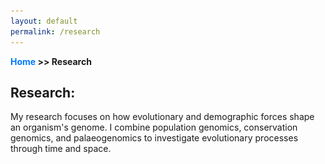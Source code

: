 ```yaml
---
layout: default
permalink: /research
---
```

**[Home](/) >> Research**

## Research:

My research focuses on how evolutionary and demographic forces shape an organism's genome. I combine population genomics, conservation genomics, and palaeogenomics to investigate evolutionary processes through time and space.

<html lang="en">
<head>
    <meta charset="UTF-8">
    <meta name="viewport" content="width=device-width, initial-scale=1.0">
    <title>Research</title>
    <style>
        .content-container {
            margin: 20px 0; /* Adds top and bottom margin */
        }

        .content-text {
            text-align: justify; /* Justifies the text */
        }

        .content-image {
            display: block; /* Ensures the image is a block-level element */
            margin: 20px auto; /* Adds margin and centers the image */
            max-width: 100%; /* Sets a maximum width of 100% of the parent container */
            height: auto; /* Maintains the aspect ratio */
            border-radius: 8px; /* Rounds the corners of the image */
        }

        h3 {
            margin-bottom: 2px;
        }

        /* Optional: styling for links */
        a {
            color: #007bff;
            text-decoration: none;
        }

        a:hover {
            text-decoration: underline;
        }
    </style>
</head>
<body>

<!-- Genomics of feralization -->
<div class="content-container">
    <div class="content-text">
        <h3 style="margin-bottom:2px;">Genomics of feralization</h3>
        Feralization is the process by which domestic species return to a wild-like state. The free-roaming sheep native to Cyprus, Corsica, and Sardinia were introduced by humans over seven thousand years ago and are thought to represent the feral remnants of the earliest domesticated sheep. The long-term survival of these feral sheep indicates that these populations have successfully adapted to the islands, providing an opportunity to study the genomic effects of rapidly changing selective pressures — from wild to tame and back to wild — in three parallel systems.
        <br><br>
In this project, I am analyzing modern and ancient DNA from woolly and non-woolly sheep, both domestic, feral, and wild. More specifically, I am exploring the demographic history of feral sheep and investigating the genomic signatures of selection, as well as introgression between feral, wild, and domestic sheep lineages. This research will not only provide crucial insights into the early domestication of sheep, but also shed light on the understudied process of feralization.
        <br><br>
        This project is part of my postdoc with <a href="https://gunther-lab.org/" target="_blank">Torsten Günther</a> at the Human Evolution program at Uppsala University, Uppsala, Sweden.
    </div>

    <!-- Image placed below the text -->
    <img src="assets/img/Mouflon.jpg" alt="Research Image" class="content-image">
</div>

<!-- New Section: Woolly mammoth extinction dynamics -->
<div class="content-container">
    <div class="content-text">
        <h3>Woolly mammoth extinction dynamics</h3>
        Small populations are more susceptible to environmental and demographic events, but the extent to which genetic processes contribute to extinction risk has remained largely unexplored. During my PhD, I used the woolly mammoth as a model to study evolutionary processes in small and declining populations. The last mammoth population lived on Wrangel Island, a small mountainous island that was cut off from the Siberian coast due to rising sea levels. The population went extinct after about 6,000 years in isolation, marking the end of the species.
        <br><br>
        We generated whole genomes of individuals spanning the last 50,000 years of the species' extinction to study extinction dynamics in real-time. This research was conducted at the Centre for Palaeogenetics, which is a joint venture between Stockholm University and the Swedish Museum of Natural History and was supervised by Love Dalén. If you are interested, you can find my thesis here: 
        <a href="https://su.diva-portal.org/smash/record.jsf?pid=diva2%3A1730674&dswid=6466" target="_blank">My thesis (link)</a>.
    </div>

    <!-- Image placed below the new text -->
    <img src="assets/img/MammothTusk.jpg" alt="A woolly mammoth tusk" class="content-image">
</div>

</body>
</html>
